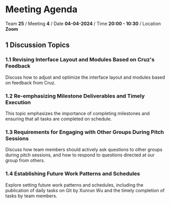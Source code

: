 # Meeting Agenda

Team **25** / Meeting **4** / Date **04-04-2024** / Time **20:00 - 10:30** / Location **Zoom**

## 1 Discussion Topics

### 1.1 Revising Interface Layout and Modules Based on Cruz's Feedback
Discuss how to adjust and optimize the interface layout and modules based on feedback from Cruz.

### 1.2 Re-emphasizing Milestone Deliverables and Timely Execution
This topic emphasizes the importance of completing milestones and ensuring that all tasks are completed on schedule.

### 1.3 Requirements for Engaging with Other Groups During Pitch Sessions
Discuss how team members should actively ask questions to other groups during pitch sessions, and how to respond to questions directed at our group from others.

### 1.4 Establishing Future Work Patterns and Schedules
Explore setting future work patterns and schedules, including the publication of daily tasks on Git by Xunrun Wu and the timely completion of tasks by team members.
